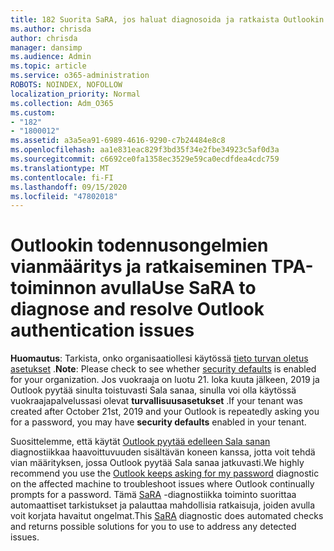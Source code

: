 ```yaml
---
title: 182 Suorita SaRA, jos haluat diagnosoida ja ratkaista Outlookin todennus ongelmat
ms.author: chrisda
author: chrisda
manager: dansimp
ms.audience: Admin
ms.topic: article
ms.service: o365-administration
ROBOTS: NOINDEX, NOFOLLOW
localization_priority: Normal
ms.collection: Adm_O365
ms.custom:
- "182"
- "1800012"
ms.assetid: a3a5ea91-6989-4616-9290-c7b24484e8c8
ms.openlocfilehash: aa1e831eac829f3bd35f34e2fbe34923c5af0d3a
ms.sourcegitcommit: c6692ce0fa1358ec3529e59ca0ecdfdea4cdc759
ms.translationtype: MT
ms.contentlocale: fi-FI
ms.lasthandoff: 09/15/2020
ms.locfileid: "47802018"
---
```

# <a name="use-sara-to-diagnose-and-resolve-outlook-authentication-issues"></a><span data-ttu-id="4a088-102">Outlookin todennusongelmien vianmääritys ja ratkaiseminen TPA-toiminnon avulla</span><span class="sxs-lookup"><span data-stu-id="4a088-102">Use SaRA to diagnose and resolve Outlook authentication issues</span></span>

<span data-ttu-id="4a088-103">**Huomautus**: Tarkista, onko organisaatiollesi käytössä [tieto turvan oletus asetukset](https://aka.ms/securitydefaults) .</span><span class="sxs-lookup"><span data-stu-id="4a088-103">**Note**: Please check to see whether [security defaults](https://aka.ms/securitydefaults) is enabled for your organization.</span></span> <span data-ttu-id="4a088-104">Jos vuokraaja on luotu 21. loka kuuta jälkeen, 2019 ja Outlook pyytää sinulta toistuvasti Sala sanaa, sinulla voi olla käytössä vuokraajapalvelussasi olevat **turvallisuusasetukset** .</span><span class="sxs-lookup"><span data-stu-id="4a088-104">If your tenant was created after October 21st, 2019 and your Outlook is repeatedly asking you for a password, you may have **security defaults** enabled in your tenant.</span></span>

<span data-ttu-id="4a088-105">Suosittelemme, että käytät [Outlook pyytää edelleen Sala sanan](https://aka.ms/SaRA-OutlookPwdPrompt-Alchemy) diagnostiikkaa haavoittuvuuden sisältävän koneen kanssa, jotta voit tehdä vian määrityksen, jossa Outlook pyytää Sala sanaa jatkuvasti.</span><span class="sxs-lookup"><span data-stu-id="4a088-105">We highly recommend you use the [Outlook keeps asking for my password](https://aka.ms/SaRA-OutlookPwdPrompt-Alchemy) diagnostic on the affected machine to troubleshoot issues where Outlook continually prompts for a password.</span></span> <span data-ttu-id="4a088-106">Tämä [SaRA](https://diagnostics.office.com/#/) -diagnostiikka toiminto suorittaa automaattiset tarkistukset ja palauttaa mahdollisia ratkaisuja, joiden avulla voit korjata havaitut ongelmat.</span><span class="sxs-lookup"><span data-stu-id="4a088-106">This [SaRA](https://diagnostics.office.com/#/) diagnostic does automated checks and returns possible solutions for you to use to address any detected issues.</span></span>
